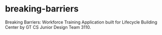 # breaking-barriers
Breaking Barriers: Workforce Training Application built for Lifecycle Building Center by GT CS Junior Design Team 3110.
